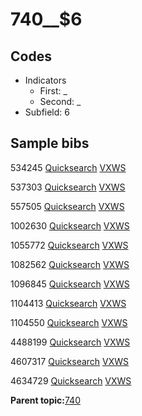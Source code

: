 # 740\_\_$6

## Codes

-   Indicators
    -   First: \_
    -   Second: \_
-   Subfield: 6

## Sample bibs

534245 [Quicksearch](https://search.library.yale.edu/catalog/534245) [VXWS](http://prodorbis.library.yale.edu:7014/vxws/GetHoldingsService?bibId=534245)

537303 [Quicksearch](https://search.library.yale.edu/catalog/537303) [VXWS](http://prodorbis.library.yale.edu:7014/vxws/GetHoldingsService?bibId=537303)

557505 [Quicksearch](https://search.library.yale.edu/catalog/557505) [VXWS](http://prodorbis.library.yale.edu:7014/vxws/GetHoldingsService?bibId=557505)

1002630 [Quicksearch](https://search.library.yale.edu/catalog/1002630) [VXWS](http://prodorbis.library.yale.edu:7014/vxws/GetHoldingsService?bibId=1002630)

1055772 [Quicksearch](https://search.library.yale.edu/catalog/1055772) [VXWS](http://prodorbis.library.yale.edu:7014/vxws/GetHoldingsService?bibId=1055772)

1082562 [Quicksearch](https://search.library.yale.edu/catalog/1082562) [VXWS](http://prodorbis.library.yale.edu:7014/vxws/GetHoldingsService?bibId=1082562)

1096845 [Quicksearch](https://search.library.yale.edu/catalog/1096845) [VXWS](http://prodorbis.library.yale.edu:7014/vxws/GetHoldingsService?bibId=1096845)

1104413 [Quicksearch](https://search.library.yale.edu/catalog/1104413) [VXWS](http://prodorbis.library.yale.edu:7014/vxws/GetHoldingsService?bibId=1104413)

1104550 [Quicksearch](https://search.library.yale.edu/catalog/1104550) [VXWS](http://prodorbis.library.yale.edu:7014/vxws/GetHoldingsService?bibId=1104550)

4488199 [Quicksearch](https://search.library.yale.edu/catalog/4488199) [VXWS](http://prodorbis.library.yale.edu:7014/vxws/GetHoldingsService?bibId=4488199)

4607317 [Quicksearch](https://search.library.yale.edu/catalog/4607317) [VXWS](http://prodorbis.library.yale.edu:7014/vxws/GetHoldingsService?bibId=4607317)

4634729 [Quicksearch](https://search.library.yale.edu/catalog/4634729) [VXWS](http://prodorbis.library.yale.edu:7014/vxws/GetHoldingsService?bibId=4634729)

**Parent topic:**[740](../../tags/740/740.md)

